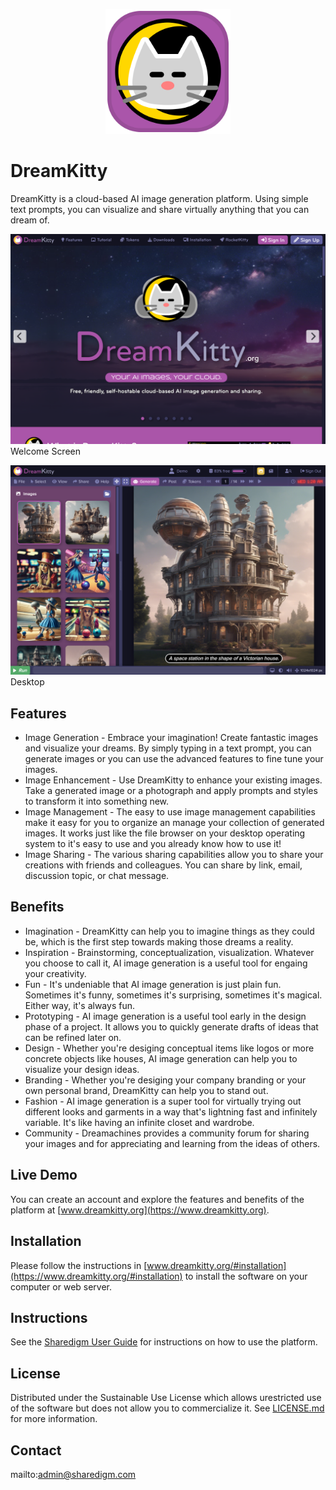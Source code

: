<p align="center" style="text-align:center">
	<img src="images/logos/logo.svg" width="200">
</p>

# DreamKitty

DreamKitty is a cloud-based AI image generation platform. Using simple text prompts, you can visualize and share virtually anything that you can dream of.

![Screen Shot](images/screen-shots/welcome.png)
Welcome Screen

![Screen Shot](images/screen-shots/desktop.png)
Desktop

## Features

- Image Generation - Embrace your imagination! Create fantastic images and visualize your dreams. By simply typing in a text prompt, you can generate images or you can use the advanced features to fine tune your images.
- Image Enhancement - Use DreamKitty to enhance your existing images. Take a generated image or a photograph and apply prompts and styles to transform it into something new.
- Image Management - The easy to use image management capabilities make it easy for you to organize an manage your collection of generated images. It works just like the file browser on your desktop operating system to it's easy to use and you already know how to use it!
- Image Sharing - The various sharing capabilities allow you to share your creations with friends and colleagues. You can share by link, email, discussion topic, or chat message.

## Benefits

- Imagination - DreamKitty can help you to imagine things as they could be, which is the first step towards making those dreams a reality.
- Inspiration - Brainstorming, conceptualization, visualization. Whatever you choose to call it, AI image generation is a useful tool for engaing your creativity.
- Fun - It's undeniable that AI image generation is just plain fun. Sometimes it's funny, sometimes it's surprising, sometimes it's magical. Either way, it's always fun.
- Prototyping - AI image generation is a useful tool early in the design phase of a project. It allows you to quickly generate drafts of ideas that can be refined later on.
- Design - Whether you're desiging conceptual items like logos or more concrete objects like houses, AI image generation can help you to visualize your design ideas.
- Branding - Whether you're desiging your company branding or your own personal brand, DreamKitty can help you to stand out.
- Fashion - AI image generation is a super tool for virtually trying out different looks and garments in a way that's lightning fast and infinitely variable. It's like having an infinite closet and wardrobe.
- Community - Dreamachines provides a community forum for sharing your images and for appreciating and learning from the ideas of others.

## Live Demo

You can create an account and explore the features and benefits of the platform at [www.dreamkitty.org](https://www.dreamkitty.org).

## Installation

Please follow the instructions in [www.dreamkitty.org/#installation](https://www.dreamkitty.org/#installation) to install the software on your computer or web server.

## Instructions

See the [Sharedigm User Guide](https://www.sharedigm.com/#help) for instructions on how to use the platform.

## License

Distributed under the Sustainable Use License which allows urestricted use of the software but does not allow you to commercialize it. See [LICENSE.md](LICENSE.md) for more information.

## Contact

mailto:admin@sharedigm.com
